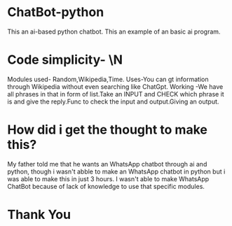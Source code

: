 # ChatBot-python
This an ai-based python chatbot. This an example of an basic ai program.


# Code simplicity- \N
Modules used- 
Random,Wikipedia,Time.
Uses-You can gt information through Wikipedia without even searching like ChatGpt.
Working -We have all phrases in that in form of list.Take an INPUT and CHECK which phrase it is and give the reply.Func to check the input and output.Giving an output.

# How did i get the thought to make this? 
My father told me that he wants an  WhatsApp  chatbot through ai and python, though i wasn't abble to make an WhatsApp chatbot in python but i was able to make this in just 3 hours. I wasn't able to make WhatsApp ChatBot because of lack of knowledge to use that specific modules.


# Thank You
